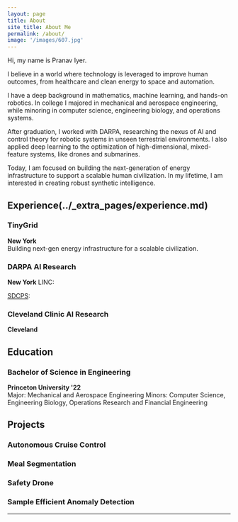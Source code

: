 ```yaml
---
layout: page
title: About
site_title: About Me
permalink: /about/
image: '/images/607.jpg'
---
```


Hi, my name is Pranav Iyer.

I believe in a world where technology is leveraged to improve human outcomes, from healthcare and clean energy to space and automation.

I have a deep background in mathematics, machine learning, and hands-on robotics. In college I majored in mechanical and aerospace engineering, while minoring in computer science, engineering biology, and operations systems. 

After graduation, I worked with DARPA, researching the nexus of AI and control theory for robotic systems in unseen terrestrial environments. I also applied deep learning to the optimization of high-dimensional, mixed-feature systems, like drones and submarines.

Today, I am focused on building the next-generation of energy infrastructure to support a scalable human civilization. In my lifetime, I am interested in creating robust synthetic intelligence.

## Experience(../_extra_pages/experience.md)

### TinyGrid
**New York**  
Building next-gen energy infrastructure for a scalable civilization.

### DARPA AI Research
**New York**
LINC:

[SDCPS](https://www.darpa.mil/program/symbiotic-design-for-cyber-physical-systems):

### Cleveland Clinic AI Research
**Cleveland**


## Education

### Bachelor of Science in Engineering
**Princeton University '22**  
Major: Mechanical and Aerospace Engineering
Minors: Computer Science, Engineering Biology, Operations Research and Financial Engineering

## Projects

### Autonomous Cruise Control

### Meal Segmentation

### Safety Drone

### Sample Efficient Anomaly Detection

<hr>